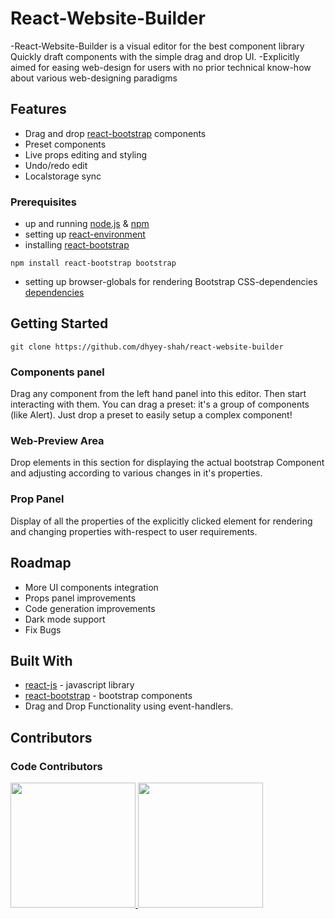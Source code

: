 # React-Website-Builder
-React-Website-Builder is a visual editor for the best component library Quickly draft components with the simple drag and drop UI.
-Explicitly aimed for easing web-design for users with no prior technical know-how about various web-designing paradigms

## Features

- Drag and drop [react-bootstrap](https://react-bootstrap.github.io/getting-started/introduction) components
- Preset components
- Live props editing and styling
- Undo/redo edit
- Localstorage sync


### Prerequisites
* up and running [node.js](https://nodejs.org/en/download/) & [npm](https://www.npmjs.com/)
* setting up [react-environment](https://www.geeksforgeeks.org/reactjs-setting-development-environment/)
* installing [react-bootstrap](https://react-bootstrap.github.io/getting-started/introduction/)
```
npm install react-bootstrap bootstrap
```
* setting up browser-globals for rendering Bootstrap CSS-dependencies [dependencies](https://react-bootstrap.github.io/getting-started/introduction/)


## Getting Started
```
git clone https://github.com/dhyey-shah/react-website-builder
```

### Components panel

Drag any component from the left hand panel into this editor. Then start interacting with them.
You can drag a preset: it's a group of components (like Alert). Just drop a preset to easily setup a complex component!

### Web-Preview Area

Drop elements in this section for displaying the actual bootstrap Component and adjusting according to various changes
in it's properties.

### Prop Panel

Display of all the properties of the explicitly clicked element for rendering and changing properties with-respect
to user requirements.


## Roadmap

- More UI components integration
- Props panel improvements
- Code generation improvements
- Dark mode support
- Fix Bugs

## Built With

* [react-js](https://reactjs.org/docs/getting-started.html) - javascript library
* [react-bootstrap](https://react-bootstrap.github.io/getting-started/introduction/) - bootstrap components
* Drag and Drop Functionality using event-handlers.

## Contributors

### Code Contributors
<a href="https://github.com/yash11213018"><img src="https://avatars3.githubusercontent.com/u/52713940?s=400&u=322f3fae0a828e79deea96605abcb3b4ef095ae0&v=4?button=false" width="200px" height="200px" />
</a>
<a href="https://github.com/dhyey-shah"><img src="https://avatars0.githubusercontent.com/u/26005799?s=400&v=4?button=false" width="200px" height="200px" /></a>
